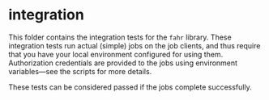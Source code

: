 # integration

This folder contains the integration tests for the `fahr` library. These integration tests run
actual (simple) jobs on the job clients, and thus require that you have your local environment
configured for using them. Authorization credentials are provided to the jobs using environment
variables&mdash;see the scripts for more details.

These tests can be considered passed if the jobs complete successfully.
